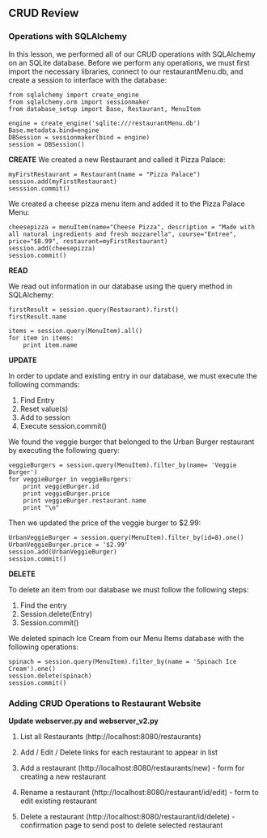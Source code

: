## CRUD Review

### Operations with SQLAlchemy

In this lesson, we performed all of our CRUD operations with SQLAlchemy on an SQLite database. Before we perform any operations, we must first import the necessary libraries, connect to our restaurantMenu.db, and create a session to interface with the database:
```
from sqlalchemy import create_engine
from sqlalchemy.orm import sessionmaker
from database_setup import Base, Restaurant, MenuItem

engine = create_engine('sqlite:///restaurantMenu.db')
Base.metadata.bind=engine
DBSession = sessionmaker(bind = engine)
session = DBSession()
```

**CREATE**
We created a new Restaurant and called it Pizza Palace:
```
myFirstRestaurant = Restaurant(name = "Pizza Palace")
session.add(myFirstRestaurant)
sesssion.commit()
```
We created a cheese pizza menu item and added it to the Pizza Palace Menu:
```
cheesepizza = menuItem(name="Cheese Pizza", description = "Made with all natural ingredients and fresh mozzarella", course="Entree", price="$8.99", restaurant=myFirstRestaurant)
session.add(cheesepizza)
session.commit()
```
**READ**

We read out information in our database using the query method in SQLAlchemy:
```
firstResult = session.query(Restaurant).first()
firstResult.name

items = session.query(MenuItem).all()
for item in items:
    print item.name
```
**UPDATE**

In order to update and existing entry in our database, we must execute the following commands:

1. Find Entry
2. Reset value(s)
3. Add to session
4. Execute session.commit()

We found the veggie burger that belonged to the Urban Burger restaurant by executing the following query:
```
veggieBurgers = session.query(MenuItem).filter_by(name= 'Veggie Burger')
for veggieBurger in veggieBurgers:
    print veggieBurger.id
    print veggieBurger.price
    print veggieBurger.restaurant.name
    print "\n"
```
Then we updated the price of the veggie burger to $2.99:
```
UrbanVeggieBurger = session.query(MenuItem).filter_by(id=8).one()
UrbanVeggieBurger.price = '$2.99'
session.add(UrbanVeggieBurger)
session.commit()
```
**DELETE**

To delete an item from our database we must follow the following steps:

1. Find the entry
2. Session.delete(Entry)
3. Session.commit()

We deleted spinach Ice Cream from our Menu Items database with the following operations:
```
spinach = session.query(MenuItem).filter_by(name = 'Spinach Ice Cream').one()
session.delete(spinach)
session.commit()
```

### Adding CRUD Operations to Restaurant Website

**Update webserver.py and webserver_v2.py**

 1. List all Restaurants (http://localhost:8080/restaurants)
 
 2. Add / Edit / Delete links for each restaurant to appear in list
 3. Add a restaurant (http://localhost:8080/restaurants/new) - form for creating a new restaurant
 
 4. Rename a restaurant (http://localhost:8080/restaurant/id/edit) - form to edit existing restaurant
 
 5. Delete a restaurant (http://localhost:8080/restaurant/id/delete) - confirmation page to send post to delete selected restaurant
 
 
